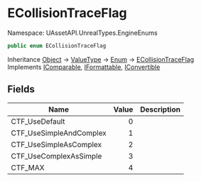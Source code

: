 # ECollisionTraceFlag

Namespace: UAssetAPI.UnrealTypes.EngineEnums

```csharp
public enum ECollisionTraceFlag
```

Inheritance [Object](https://docs.microsoft.com/en-us/dotnet/api/system.object) → [ValueType](https://docs.microsoft.com/en-us/dotnet/api/system.valuetype) → [Enum](https://docs.microsoft.com/en-us/dotnet/api/system.enum) → [ECollisionTraceFlag](./uassetapi.unrealtypes.engineenums.ecollisiontraceflag.md)<br>
Implements [IComparable](https://docs.microsoft.com/en-us/dotnet/api/system.icomparable), [IFormattable](https://docs.microsoft.com/en-us/dotnet/api/system.iformattable), [IConvertible](https://docs.microsoft.com/en-us/dotnet/api/system.iconvertible)

## Fields

| Name | Value | Description |
| --- | --: | --- |
| CTF_UseDefault | 0 |  |
| CTF_UseSimpleAndComplex | 1 |  |
| CTF_UseSimpleAsComplex | 2 |  |
| CTF_UseComplexAsSimple | 3 |  |
| CTF_MAX | 4 |  |
